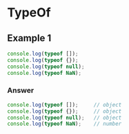 # TypeOf

## Example 1

```js
console.log(typeof []);
console.log(typeof {});
console.log(typeof null);
console.log(typeof NaN);
```

### Answer
```js
console.log(typeof []);     // object
console.log(typeof {});     // object
console.log(typeof null);   // object
console.log(typeof NaN);    // number
```